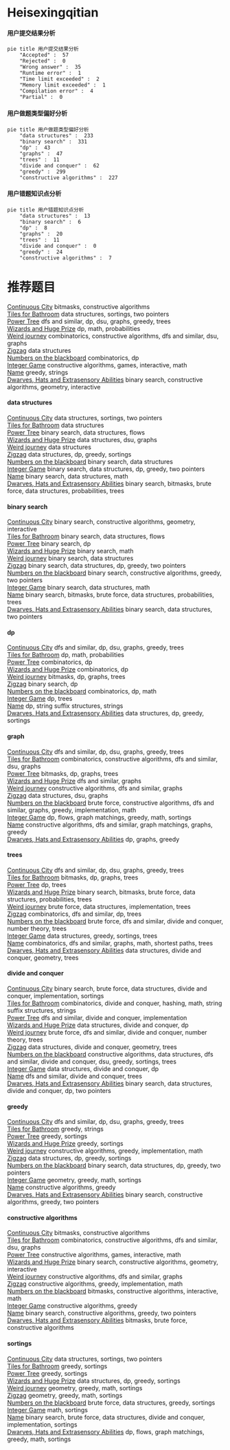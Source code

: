 # Heisexingqitian
<!-- tabs:start -->
#### **用户提交结果分析**

```mermaid
pie title 用户提交结果分析
    "Accepted" :  57
    "Rejected" :  0
    "Wrong answer" :  35
    "Runtime error" :  1
    "Time limit exceeded" :  2
    "Memory limit exceeded" :  1
    "Compilation error" :  4
    "Partial" :  0
```
#### **用户做题类型偏好分析**

```mermaid
pie title 用户做题类型偏好分析
    "data structures" :  233
    "binary search" :  331
    "dp" :  43
    "graphs" :  47
    "trees" :  11
    "divide and conquer" :  62
    "greedy" :  299
    "constructive algorithms" :  227
```
#### **用户错题知识点分析**

```mermaid
pie title 用户错题知识点分析
    "data structures" :  13
    "binary search" :  6
    "dp" :  8
    "graphs" :  20
    "trees" :  11
    "divide and conquer" :  0
    "greedy" :  24
    "constructive algorithms" :  7
```
<!-- tabs:end -->
# 推荐题目
[Continuous City](http://codeforces.com/problemset/problem/1479/C)		bitmasks,
                        constructive algorithms		  
[Tiles for Bathroom](http://codeforces.com/problemset/problem/1500/D)		data structures,
                        sortings,
                        two pointers		  
[Power Tree](http://codeforces.com/problemset/problem/1120/D)		dfs and similar,
                        dp,
                        dsu,
                        graphs,
                        greedy,
                        trees		  
[Wizards and Huge Prize](http://codeforces.com/problemset/problem/167/B)		dp,
                        math,
                        probabilities		  
[Weird journey](https://codeforces.com/contest/789/problem/D)		combinatorics,
                        constructive algorithms,
                        dfs and similar,
                        dsu,
                        graphs		  
[Zigzag](http://codeforces.com/problemset/problem/228/D)		data structures		  
[Numbers on the blackboard](http://codeforces.com/problemset/problem/878/E)		combinatorics,
                        dp		  
[Integer Game](http://codeforces.com/problemset/problem/1375/F)		constructive algorithms,
                        games,
                        interactive,
                        math		  
[Name](http://codeforces.com/problemset/problem/180/D)		greedy,
                        strings		  
[Dwarves, Hats and Extrasensory Abilities](https://codeforces.com/contest/1064/problem/E)		binary search,
                        constructive algorithms,
                        geometry,
                        interactive		  
<!-- tabs:start -->
#### **data structures**
[Continuous City](http://codeforces.com/problemset/problem/1500/D)		data structures,
                        sortings,
                        two pointers		  
[Tiles for Bathroom](http://codeforces.com/problemset/problem/228/D)		data structures		  
[Power Tree](http://codeforces.com/problemset/problem/802/O)		binary search,
                        data structures,
                        flows		  
[Wizards and Huge Prize](http://codeforces.com/problemset/problem/811/E)		data structures,
                        dsu,
                        graphs		  
[Weird journey](http://codeforces.com/problemset/problem/587/E)		data structures		  
[Zigzag](http://codeforces.com/problemset/problem/777/B)		data structures,
                        dp,
                        greedy,
                        sortings		  
[Numbers on the blackboard](http://codeforces.com/problemset/problem/1500/E)		binary search,
                        data structures		  
[Integer Game](http://codeforces.com/problemset/problem/1492/C)		binary search,
                        data structures,
                        dp,
                        greedy,
                        two pointers		  
[Name](http://codeforces.com/problemset/problem/1490/G)		binary search,
                        data structures,
                        math		  
[Dwarves, Hats and Extrasensory Abilities](http://codeforces.com/problemset/problem/1479/D)		binary search,
                        bitmasks,
                        brute force,
                        data structures,
                        probabilities,
                        trees		  
#### **binary search**
[Continuous City](https://codeforces.com/contest/1064/problem/E)		binary search,
                        constructive algorithms,
                        geometry,
                        interactive		  
[Tiles for Bathroom](http://codeforces.com/problemset/problem/802/O)		binary search,
                        data structures,
                        flows		  
[Power Tree](http://codeforces.com/problemset/problem/1279/F)		binary search,
                        dp		  
[Wizards and Huge Prize](http://codeforces.com/problemset/problem/1463/A)		binary search,
                        math		  
[Weird journey](http://codeforces.com/problemset/problem/1500/E)		binary search,
                        data structures		  
[Zigzag](http://codeforces.com/problemset/problem/1492/C)		binary search,
                        data structures,
                        dp,
                        greedy,
                        two pointers		  
[Numbers on the blackboard](http://codeforces.com/problemset/problem/1463/D)		binary search,
                        constructive algorithms,
                        greedy,
                        two pointers		  
[Integer Game](http://codeforces.com/problemset/problem/1490/G)		binary search,
                        data structures,
                        math		  
[Name](http://codeforces.com/problemset/problem/1479/D)		binary search,
                        bitmasks,
                        brute force,
                        data structures,
                        probabilities,
                        trees		  
[Dwarves, Hats and Extrasensory Abilities](http://codeforces.com/problemset/problem/1436/E)		binary search,
                        data structures,
                        two pointers		  
#### **dp**
[Continuous City](http://codeforces.com/problemset/problem/1120/D)		dfs and similar,
                        dp,
                        dsu,
                        graphs,
                        greedy,
                        trees		  
[Tiles for Bathroom](http://codeforces.com/problemset/problem/167/B)		dp,
                        math,
                        probabilities		  
[Power Tree](http://codeforces.com/problemset/problem/878/E)		combinatorics,
                        dp		  
[Wizards and Huge Prize](http://codeforces.com/problemset/problem/128/C)		combinatorics,
                        dp		  
[Weird journey](http://codeforces.com/problemset/problem/1383/C)		bitmasks,
                        dp,
                        graphs,
                        trees		  
[Zigzag](http://codeforces.com/problemset/problem/1279/F)		binary search,
                        dp		  
[Numbers on the blackboard](http://codeforces.com/problemset/problem/886/E)		combinatorics,
                        dp,
                        math		  
[Integer Game](http://codeforces.com/problemset/problem/1276/D)		dp,
                        trees		  
[Name](http://codeforces.com/problemset/problem/906/E)		dp,
                        string suffix structures,
                        strings		  
[Dwarves, Hats and Extrasensory Abilities](http://codeforces.com/problemset/problem/777/B)		data structures,
                        dp,
                        greedy,
                        sortings		  
#### **graph**
[Continuous City](http://codeforces.com/problemset/problem/1120/D)		dfs and similar,
                        dp,
                        dsu,
                        graphs,
                        greedy,
                        trees		  
[Tiles for Bathroom](https://codeforces.com/contest/789/problem/D)		combinatorics,
                        constructive algorithms,
                        dfs and similar,
                        dsu,
                        graphs		  
[Power Tree](http://codeforces.com/problemset/problem/1383/C)		bitmasks,
                        dp,
                        graphs,
                        trees		  
[Wizards and Huge Prize](http://codeforces.com/problemset/problem/118/E)		dfs and similar,
                        graphs		  
[Weird journey](https://codeforces.com/contest/782/problem/E)		constructive algorithms,
                        dfs and similar,
                        graphs		  
[Zigzag](http://codeforces.com/problemset/problem/811/E)		data structures,
                        dsu,
                        graphs		  
[Numbers on the blackboard](http://codeforces.com/problemset/problem/1487/C)		brute force,
                        constructive algorithms,
                        dfs and similar,
                        graphs,
                        greedy,
                        implementation,
                        math		  
[Integer Game](http://codeforces.com/problemset/problem/1437/C)		dp,
                        flows,
                        graph matchings,
                        greedy,
                        math,
                        sortings		  
[Name](http://codeforces.com/problemset/problem/1470/D)		constructive algorithms,
                        dfs and similar,
                        graph matchings,
                        graphs,
                        greedy		  
[Dwarves, Hats and Extrasensory Abilities](http://codeforces.com/problemset/problem/1476/C)		dp,
                        graphs,
                        greedy		  
#### **trees**
[Continuous City](http://codeforces.com/problemset/problem/1120/D)		dfs and similar,
                        dp,
                        dsu,
                        graphs,
                        greedy,
                        trees		  
[Tiles for Bathroom](http://codeforces.com/problemset/problem/1383/C)		bitmasks,
                        dp,
                        graphs,
                        trees		  
[Power Tree](http://codeforces.com/problemset/problem/1276/D)		dp,
                        trees		  
[Wizards and Huge Prize](http://codeforces.com/problemset/problem/1479/D)		binary search,
                        bitmasks,
                        brute force,
                        data structures,
                        probabilities,
                        trees		  
[Weird journey](http://codeforces.com/problemset/problem/1511/C)		brute force,
                        data structures,
                        implementation,
                        trees		  
[Zigzag](http://codeforces.com/problemset/problem/1499/F)		combinatorics,
                        dfs and similar,
                        dp,
                        trees		  
[Numbers on the blackboard](http://codeforces.com/problemset/problem/1491/E)		brute force,
                        dfs and similar,
                        divide and conquer,
                        number theory,
                        trees		  
[Integer Game](http://codeforces.com/problemset/problem/1466/D)		data structures,
                        greedy,
                        sortings,
                        trees		  
[Name](http://codeforces.com/problemset/problem/1495/D)		combinatorics,
                        dfs and similar,
                        graphs,
                        math,
                        shortest paths,
                        trees		  
[Dwarves, Hats and Extrasensory Abilities](http://codeforces.com/problemset/problem/1303/G)		data structures,
                        divide and conquer,
                        geometry,
                        trees		  
#### **divide and conquer**
[Continuous City](http://codeforces.com/problemset/problem/1461/D)		binary search,
                        brute force,
                        data structures,
                        divide and conquer,
                        implementation,
                        sortings		  
[Tiles for Bathroom](http://codeforces.com/problemset/problem/1466/G)		combinatorics,
                        divide and conquer,
                        hashing,
                        math,
                        string suffix structures,
                        strings		  
[Power Tree](http://codeforces.com/problemset/problem/1490/D)		dfs and similar,
                        divide and conquer,
                        implementation		  
[Wizards and Huge Prize](https://codeforces.com/contest/1483/problem/C)		data structures,
                        divide and conquer,
                        dp		  
[Weird journey](http://codeforces.com/problemset/problem/1491/E)		brute force,
                        dfs and similar,
                        divide and conquer,
                        number theory,
                        trees		  
[Zigzag](http://codeforces.com/problemset/problem/1303/G)		data structures,
                        divide and conquer,
                        geometry,
                        trees		  
[Numbers on the blackboard](http://codeforces.com/problemset/problem/1494/D)		constructive algorithms,
                        data structures,
                        dfs and similar,
                        divide and conquer,
                        dsu,
                        greedy,
                        sortings,
                        trees		  
[Integer Game](http://codeforces.com/problemset/problem/1482/E)		data structures,
                        divide and conquer,
                        dp		  
[Name](http://codeforces.com/problemset/problem/566/C)		dfs and similar,
                        divide and conquer,
                        trees		  
[Dwarves, Hats and Extrasensory Abilities](http://codeforces.com/problemset/problem/1428/F)		binary search,
                        data structures,
                        divide and conquer,
                        dp,
                        two pointers		  
#### **greedy**
[Continuous City](http://codeforces.com/problemset/problem/1120/D)		dfs and similar,
                        dp,
                        dsu,
                        graphs,
                        greedy,
                        trees		  
[Tiles for Bathroom](http://codeforces.com/problemset/problem/180/D)		greedy,
                        strings		  
[Power Tree](http://codeforces.com/problemset/problem/3/B)		greedy,
                        sortings		  
[Wizards and Huge Prize](http://codeforces.com/problemset/problem/379/C)		greedy,
                        sortings		  
[Weird journey](http://codeforces.com/problemset/problem/1305/E)		constructive algorithms,
                        greedy,
                        implementation,
                        math		  
[Zigzag](http://codeforces.com/problemset/problem/777/B)		data structures,
                        dp,
                        greedy,
                        sortings		  
[Numbers on the blackboard](http://codeforces.com/problemset/problem/1492/C)		binary search,
                        data structures,
                        dp,
                        greedy,
                        two pointers		  
[Integer Game](https://codeforces.com/contest/1496/problem/C)		geometry,
                        greedy,
                        math,
                        sortings		  
[Name](http://codeforces.com/problemset/problem/1493/A)		constructive algorithms,
                        greedy		  
[Dwarves, Hats and Extrasensory Abilities](http://codeforces.com/problemset/problem/1463/D)		binary search,
                        constructive algorithms,
                        greedy,
                        two pointers		  
#### **constructive algorithms**
[Continuous City](http://codeforces.com/problemset/problem/1479/C)		bitmasks,
                        constructive algorithms		  
[Tiles for Bathroom](https://codeforces.com/contest/789/problem/D)		combinatorics,
                        constructive algorithms,
                        dfs and similar,
                        dsu,
                        graphs		  
[Power Tree](http://codeforces.com/problemset/problem/1375/F)		constructive algorithms,
                        games,
                        interactive,
                        math		  
[Wizards and Huge Prize](https://codeforces.com/contest/1064/problem/E)		binary search,
                        constructive algorithms,
                        geometry,
                        interactive		  
[Weird journey](https://codeforces.com/contest/782/problem/E)		constructive algorithms,
                        dfs and similar,
                        graphs		  
[Zigzag](http://codeforces.com/problemset/problem/1305/E)		constructive algorithms,
                        greedy,
                        implementation,
                        math		  
[Numbers on the blackboard](http://codeforces.com/problemset/problem/1392/E)		bitmasks,
                        constructive algorithms,
                        interactive,
                        math		  
[Integer Game](http://codeforces.com/problemset/problem/1493/A)		constructive algorithms,
                        greedy		  
[Name](http://codeforces.com/problemset/problem/1463/D)		binary search,
                        constructive algorithms,
                        greedy,
                        two pointers		  
[Dwarves, Hats and Extrasensory Abilities](https://codeforces.com/contest/1456/problem/B)		bitmasks,
                        brute force,
                        constructive algorithms		  
#### **sortings**
[Continuous City](http://codeforces.com/problemset/problem/1500/D)		data structures,
                        sortings,
                        two pointers		  
[Tiles for Bathroom](http://codeforces.com/problemset/problem/3/B)		greedy,
                        sortings		  
[Power Tree](http://codeforces.com/problemset/problem/379/C)		greedy,
                        sortings		  
[Wizards and Huge Prize](http://codeforces.com/problemset/problem/777/B)		data structures,
                        dp,
                        greedy,
                        sortings		  
[Weird journey](https://codeforces.com/contest/1496/problem/C)		geometry,
                        greedy,
                        math,
                        sortings		  
[Zigzag](http://codeforces.com/problemset/problem/1495/A)		geometry,
                        greedy,
                        math,
                        sortings		  
[Numbers on the blackboard](http://codeforces.com/problemset/problem/1497/A)		brute force,
                        data structures,
                        greedy,
                        sortings		  
[Integer Game](http://codeforces.com/problemset/problem/1427/A)		math,
                        sortings		  
[Name](http://codeforces.com/problemset/problem/1461/D)		binary search,
                        brute force,
                        data structures,
                        divide and conquer,
                        implementation,
                        sortings		  
[Dwarves, Hats and Extrasensory Abilities](http://codeforces.com/problemset/problem/1437/C)		dp,
                        flows,
                        graph matchings,
                        greedy,
                        math,
                        sortings		  
<!-- tabs:end -->
